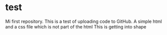# test
Mi first repository.
This is a test of uploading code to GitHub.
A simple html and a css file which is not part of the html
This is getting into shape
